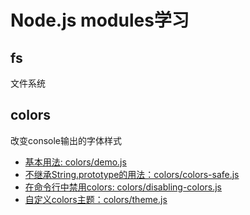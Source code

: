 # Node.js modules学习

## fs
文件系统



## colors
改变console输出的字体样式
- [基本用法: colors/demo.js](./colors/demo.js)
- [不继承String.prototype的用法：colors/colors-safe.js](./colors/colors-safe.js)
- [在命令行中禁用colors: colors/disabling-colors.js](./colors/disabling-colors.js)
- [自定义colors主题：colors/theme.js](./colors/theme.js)


